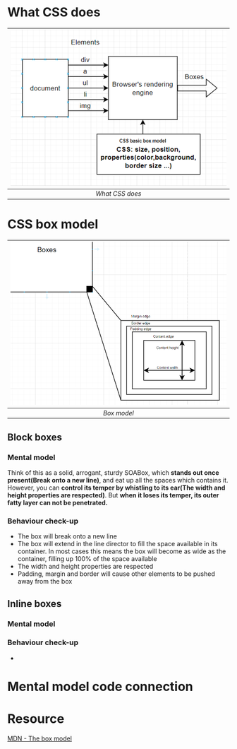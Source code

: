 # What CSS does
| ![What CSS does](./assets/what-css-does.PNG) |
|:--:|
| *What CSS does* |
# CSS box model
| ![Box model](./assets/box-model.PNG) |
|:--:|
| *Box model* |


## Block boxes
### Mental model
Think of this as a solid, arrogant, sturdy SOABox, which **stands out once present(Break onto a new line)**, and eat up all the spaces which contains it. However, you can **control its temper by whistling to its ear(The width and height properties are respected)**. But **when it loses its temper, its outer fatty layer can not be penetrated.**
### Behaviour check-up
- The box will break onto a new line
- The box will extend in the line director to fill the space available in its container. In most cases this means the box will become as wide as the container, filling up 100% of the space available
- The width and height properties are respected
- Padding, margin and border will cause other elements to be pushed away from the box
## Inline boxes
### Mental model
### Behaviour check-up
- 
# Mental model code connection

# Resource
[MDN - The box model](https://developer.mozilla.org/en-US/docs/Learn/CSS/Building_blocks/The_box_model)


